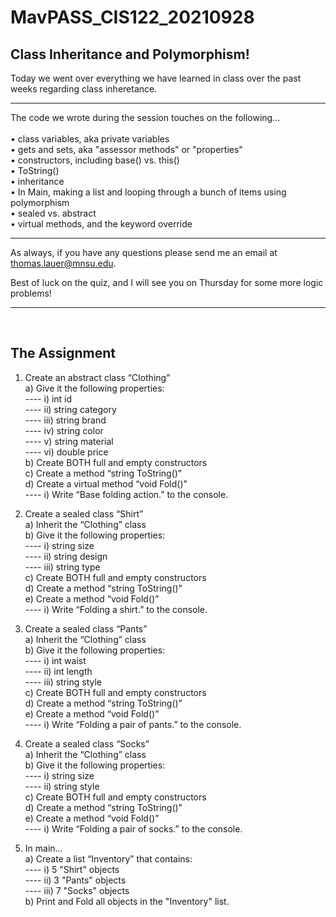# MavPASS_CIS122_20210928

## Class Inheritance and Polymorphism!

Today we went over everything we have learned in class over the past weeks regarding class inheretance.

<hr>

The code we wrote during the session touches on the following...<br><br>
• class variables, aka private variables<br>
• gets and sets, aka "assessor methods" or "properties"<br>
• constructors, including base() vs. this()<br>
• ToString()<br>
• inheritance<br>
• In Main, making a list and looping through a bunch of items using polymorphism<br>
• sealed vs. abstract<br>
• virtual methods, and the keyword override<br>

<hr>

As always, if you have any questions please send me an email at thomas.lauer@mnsu.edu.

Best of luck on the quiz, and I will see you on Thursday for some more logic problems!

<hr><br>

## The Assignment

1)	Create an abstract class “Clothing”<br>
a)	Give it the following properties:<br>
---- i)   int id<br>
---- ii)	string category<br>
---- iii)	string brand<br>
---- iv)	string color<br>
---- v)	  string material<br>
---- vi)	double price<br>
b)	Create BOTH full and empty constructors<br>
c)	Create a method “string ToString()”<br>
d)	Create a virtual method “void Fold()”<br>
---- i)	  Write “Base folding action.” to the console.<br>

2)	Create a sealed class “Shirt”<br>
a)	Inherit the “Clothing” class<br>
b)	Give it the following properties:<br>
---- i)	  string size<br>
---- ii)	string design<br>
---- iii)	string type<br>
c)	Create BOTH full and empty constructors<br>
d)	Create a method “string ToString()”<br>
e)	Create a method “void Fold()”<br>
---- i)	Write “Folding a shirt.” to the console.<br>

3)	Create a sealed class “Pants”<br>
a)	Inherit the “Clothing” class<br>
b)	Give it the following properties:<br>
---- i)	  int waist<br>
---- ii)	int length<br>
---- iii)	string style<br>
c)	Create BOTH full and empty constructors<br>
d)	Create a method “string ToString()”<br>
e)	Create a method “void Fold()”<br>
---- i)	Write “Folding a pair of pants.” to the console.<br>

4)	Create a sealed class “Socks”<br>
a)	Inherit the “Clothing” class<br>
b)	Give it the following properties:<br>
---- i)	  string size<br>
---- ii)	string style<br>
c)	Create BOTH full and empty constructors<br>
d)	Create a method “string ToString()”<br>
e)	Create a method “void Fold()”<br>
---- i)	Write “Folding a pair of socks.” to the console.<br>

5)	In main...<br>
a) Create a list “Inventory” that contains:<br>
---- i)	  5 "Shirt" objects<br>
---- ii)	3 "Pants" objects<br>
---- iii)	7 "Socks" objects<br>
b) Print and Fold all objects in the "Inventory" list.<br>

